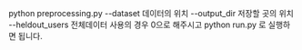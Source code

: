 python preprocessing.py --dataset 데이터의 위치 --output_dir 저장할 곳의 위치 --heldout_users 전체데이터 사용의 경우 0으로 해주시고
python run.py 로 실행하면 됩니다.
